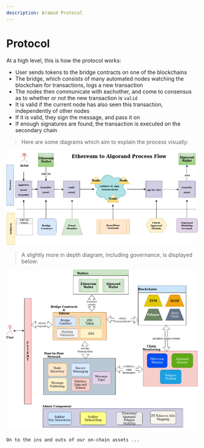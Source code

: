 ```yaml
---
description: Aramid Protocol
---
```


# Protocol

At a high level, this is how the protocol works:

- User sends tokens to the bridge contracts on one of the blockchains
- The bridge, which consists of many automated nodes watching the blockchain for transactions, logs a new transaction
- The nodes then communicate with eachother, and come to consensus as to whether or not the new transaction is `valid`
- It is valid if the current node has also seen this transaction, independently of other nodes
- If it is valid, they sign the message, and pass it on
- If enough signatures are found, the transaction is executed on the secondary chain

> Here are some diagrams which aim to explain the process visually:

![](../.gitbook/assets/2.bridge-arch-flow.jpg)

> A slightly more in depth diagram, including governance, is displayed below:

![](../.gitbook/assets/2.bridge-arch.jpg)

`On to the ins and outs of our on-chain assets ...`

